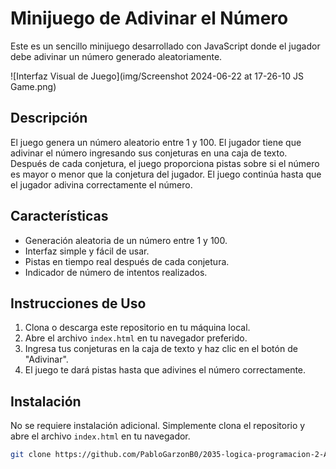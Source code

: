 

# Minijuego de Adivinar el Número

Este es un sencillo minijuego desarrollado con JavaScript donde el jugador debe adivinar un número generado aleatoriamente.

![Interfaz Visual de Juego](img/Screenshot 2024-06-22 at 17-26-10 JS Game.png)

## Descripción

El juego genera un número aleatorio entre 1 y 100. El jugador tiene que adivinar el número ingresando sus conjeturas en una caja de texto. Después de cada conjetura, el juego proporciona pistas sobre si el número es mayor o menor que la conjetura del jugador. El juego continúa hasta que el jugador adivina correctamente el número.

## Características

- Generación aleatoria de un número entre 1 y 100.
- Interfaz simple y fácil de usar.
- Pistas en tiempo real después de cada conjetura.
- Indicador de número de intentos realizados.

## Instrucciones de Uso

1. Clona o descarga este repositorio en tu máquina local.
2. Abre el archivo `index.html` en tu navegador preferido.
3. Ingresa tus conjeturas en la caja de texto y haz clic en el botón de "Adivinar".
4. El juego te dará pistas hasta que adivines el número correctamente.

## Instalación

No se requiere instalación adicional. Simplemente clona el repositorio y abre el archivo `index.html` en tu navegador.

```bash
git clone https://github.com/PabloGarzonB0/2035-logica-programacion-2-Aula1.git

